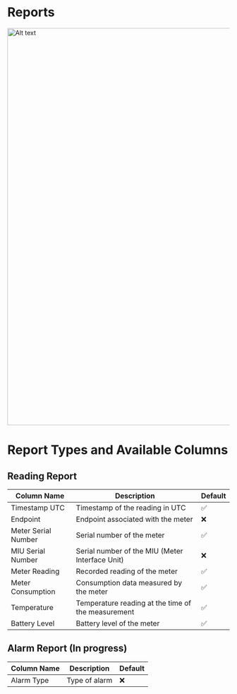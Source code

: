 # Reports

<img src="reports_preview.png" alt="Alt text" width="900" thumbnail="true"/>

# Report Types and Available Columns

## Reading Report

| Column Name         | Description                                        | Default |
|---------------------|----------------------------------------------------|---------|
| Timestamp UTC       | Timestamp of the reading in UTC                    | ✅       |
| Endpoint            | Endpoint associated with the meter                 | ❌       |
| Meter Serial Number | Serial number of the meter                         | ✅       |
| MIU Serial Number   | Serial number of the MIU (Meter Interface Unit)    | ❌       |
| Meter Reading       | Recorded reading of the meter                      | ✅       |
| Meter Consumption   | Consumption data measured by the meter             | ✅       |
| Temperature         | Temperature reading at the time of the measurement | ✅       |
| Battery Level       | Battery level of the meter                         | ✅       |

## Alarm Report (In progress)

| Column Name | Description   | Default |
|-------------|---------------|---------|
| Alarm Type  | Type of alarm | ❌       |
